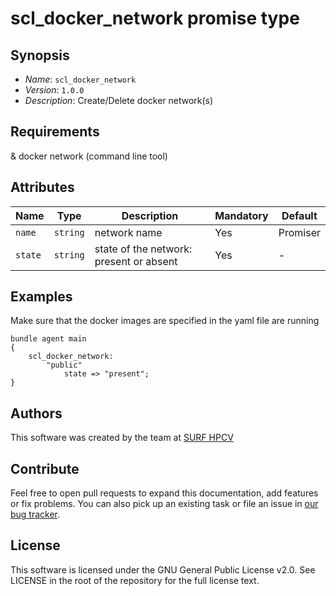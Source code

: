 # scl_docker_network promise type

## Synopsis

* *Name*: `scl_docker_network`
* *Version*: `1.0.0`
* *Description*:  Create/Delete docker network(s)

## Requirements

& docker network (command line tool)

## Attributes

| Name            | Type      | Description                                                                                                             | Mandatory | Default  |
| --------------- | --------- | ----------------------------------------------------------------------------------------------------------------------- | --------- | -------- |
| `name`          | `string`  | network name                                                                                                            | Yes       | Promiser |
| `state`         | `string`  | state of the network: present or absent                                                                                 | Yes       | -        |

## Examples

Make sure that the docker images are specified in the yaml file are running
```cfengine3
bundle agent main
{
    scl_docker_network:
        "public"
            state => "present";
}
```

## Authors

This software was created by the team at [SURF HPCV](https://www.surf.nl/en/)

## Contribute

Feel free to open pull requests to expand this documentation, add features or fix problems.
You can also pick up an existing task or file an issue in [our bug tracker](https://github.com/basvandervlies/scl_modules/issues).

## License

This software is licensed under the GNU General Public License v2.0. See LICENSE in the root of the repository for the full license text.
